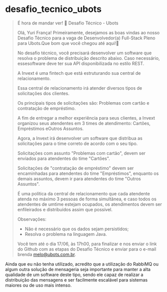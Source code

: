 # desafio_tecnico_ubots

> É hora de mandar ver! 🚀 Desafio Técnico - Ubots
>
> Olá, Yuri França! Primeiramente, desejamos as boas vindas ao nosso Desafio Técnico para a vaga de Desenvolvedor(a) Full-Stack Pleno para Ubots.Que bom que você chegou até aqui!👋
>
> No desafio técnico, você precisará desenvolver um software que resolva o problema de distribuição descrito abaixo. Caso necessário, essesoftware deve ter sua API disponibilizada no estilo REST.
>
> A Invext é uma fintech que está estruturando sua central de relacionamento.
>
> Essa central de relacionamento irá atender diversos tipos de solicitações dos clientes.
>
> Os principais tipos de solicitações são: Problemas com cartão e contratação de empréstimo.
>
> A fim de entregar a melhor experiência para seus clientes, a Invext organizou seus atendentes em 3 times de atendimento: Cartões, Empréstimos eOutros Assuntos.
>
> Agora, a Invext irá desenvolver um software que distribua as solicitações para o time correto de acordo com o seu tipo.
>
> Solicitações com assunto "Problemas com cartão", devem ser enviados para atendentes do time "Cartões".
>
> Solicitações de "contratação de empréstimo" devem ser encaminhadas para atendentes do time "Empréstimos", enquanto os demais assuntos, devem ir para atendentes do time "Outros Assuntos".
>
> É uma política da central de relacionamento que cada atendente atenda no máximo 3 pessoas de forma simultânea, e caso todos os atendentes de umtime estejam ocupados, os atendimentos devem ser enfileirados e distribuídos assim que possível.
>
> Observações:
>
> -   Não é necessário que os dados sejam persistidos;
> -   Resolva o problema na linguagem Java.
>
> Você tem até o dia 17/06, às 17h00, para finalizar e nos enviar o link do Github com as etapas do Desafio Técnico e enviar para o e-mail brenda melo@ubots.com.br.

Ainda que eu não tenha utilizado, acredito que a utilização do RabbiMQ ou algum outra solução de mensageria seja importante para manter a alta qualidade de um software deste tipo, sendo ele capaz de realizar a distribuição das mensagens e ser facilmente escalável para sistemas maiores ou de uso mais intenso.
